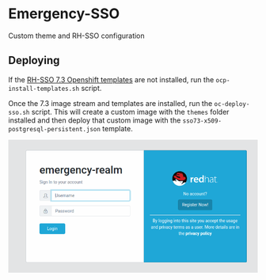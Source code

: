# Emergency-SSO
Custom theme and RH-SSO configuration

## Deploying
If the [RH-SSO 7.3 Openshift templates](https://github.com/jboss-container-images/redhat-sso-7-openshift-image/tree/sso73-dev) are not installed, run the `ocp-install-templates.sh` script.

Once the 7.3 image stream and templates are installed, run the `oc-deploy-sso.sh` script. This will create a custom image with the `themes` folder installed and then deploy that custom image with the `sso73-x509-postgresql-persistent.json` template.

![screenshot](screenshot.png)

